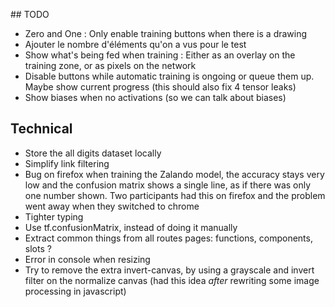 ## TODO

- Zero and One : Only enable training buttons when there is a drawing
- Ajouter le nombre d'éléments qu'on a vus pour le test
- Show what's being fed when training : Either as an overlay on the training zone, or as pixels on the network
- Disable buttons while automatic training is ongoing or queue them up. Maybe show current progress
  (this should also fix 4 tensor leaks)
- Show biases when no activations (so we can talk about biases)

## Technical


- Store the all digits dataset locally
- Simplify link filtering
- Bug on firefox when training the Zalando model, the accuracy stays very low and the confusion matrix shows a single line, as if there was only one number shown. Two participants had this on firefox and the problem went away when they switched to chrome
- Tighter typing
- Use tf.confusionMatrix, instead of doing it manually
- Extract common things from all routes pages: functions, components, slots ?
- Error in console when resizing
- Try to remove the extra invert-canvas, by using a grayscale and invert filter on the normalize canvas
  (had this idea _after_ rewriting some image processing in javascript)
